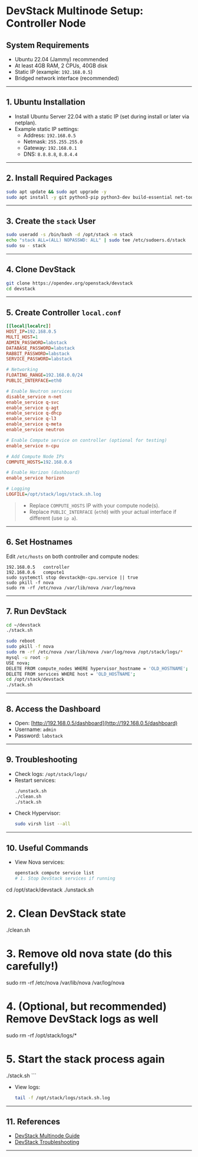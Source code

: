 # DevStack Multinode Setup: Controller Node

## System Requirements
- Ubuntu 22.04 (Jammy) recommended
- At least 4GB RAM, 2 CPUs, 40GB disk
- Static IP (example: `192.168.0.5`)
- Bridged network interface (recommended)

---

## 1. Ubuntu Installation

- Install Ubuntu Server 22.04 with a static IP (set during install or later via netplan).
- Example static IP settings:
  - Address: `192.168.0.5`
  - Netmask: `255.255.255.0`
  - Gateway: `192.168.0.1`
  - DNS: `8.8.8.8`, `8.8.4.4`

---

## 2. Install Required Packages

```bash
sudo apt update && sudo apt upgrade -y
sudo apt install -y git python3-pip python3-dev build-essential net-tools curl wget
```

---

## 3. Create the `stack` User

```bash
sudo useradd -s /bin/bash -d /opt/stack -m stack
echo "stack ALL=(ALL) NOPASSWD: ALL" | sudo tee /etc/sudoers.d/stack
sudo su - stack
```

---

## 4. Clone DevStack

```bash
git clone https://opendev.org/openstack/devstack
cd devstack
```

---

## 5. Create Controller `local.conf`

```ini name=local.conf
[[local|localrc]]
HOST_IP=192.168.0.5
MULTI_HOST=1
ADMIN_PASSWORD=labstack
DATABASE_PASSWORD=labstack
RABBIT_PASSWORD=labstack
SERVICE_PASSWORD=labstack

# Networking
FLOATING_RANGE=192.168.0.0/24
PUBLIC_INTERFACE=eth0

# Enable Neutron services
disable_service n-net
enable_service q-svc
enable_service q-agt
enable_service q-dhcp
enable_service q-l3
enable_service q-meta
enable_service neutron

# Enable Compute service on controller (optional for testing)
enable_service n-cpu

# Add Compute Node IPs
COMPUTE_HOSTS=192.168.0.6

# Enable Horizon (dashboard)
enable_service horizon

# Logging
LOGFILE=/opt/stack/logs/stack.sh.log
```

> - Replace `COMPUTE_HOSTS` IP with your compute node(s).
> - Replace `PUBLIC_INTERFACE` (`eth0`) with your actual interface if different (use `ip a`).

---

## 6. Set Hostnames

Edit `/etc/hosts` on both controller and compute nodes:

```
192.168.0.5   controller
192.168.0.6   compute1
sudo systemctl stop devstack@n-cpu.service || true
sudo pkill -f nova
sudo rm -rf /etc/nova /var/lib/nova /var/log/nova

```

---

## 7. Run DevStack

```bash
cd ~/devstack
./stack.sh

sudo reboot
sudo pkill -f nova
sudo rm -rf /etc/nova /var/lib/nova /var/log/nova /opt/stack/logs/*
mysql -u root -p
USE nova;
DELETE FROM compute_nodes WHERE hypervisor_hostname = 'OLD_HOSTNAME';
DELETE FROM services WHERE host = 'OLD_HOSTNAME';
cd /opt/stack/devstack
./stack.sh


```

---

## 8. Access the Dashboard

- Open: [http://192.168.0.5/dashboard](http://192.168.0.5/dashboard)
- Username: `admin`
- Password: `labstack`

---

## 9. Troubleshooting

- Check logs: `/opt/stack/logs/`
- Restart services:
    ```bash
    ./unstack.sh
    ./clean.sh
    ./stack.sh
    ```
- Check Hypervisor:  
    ```bash
    sudo virsh list --all
    ```

---

## 10. Useful Commands

- View Nova services:
    ```bash
    openstack compute service list
    # 1. Stop DevStack services if running
cd /opt/stack/devstack
./unstack.sh

# 2. Clean DevStack state
./clean.sh

# 3. Remove old nova state (do this carefully!)
sudo rm -rf /etc/nova /var/lib/nova /var/log/nova

# 4. (Optional, but recommended) Remove DevStack logs as well
sudo rm -rf /opt/stack/logs/*

# 5. Start the stack process again
./stack.sh
    ```
- View logs:
    ```bash
    tail -f /opt/stack/logs/stack.sh.log
    ```

---

## 11. References

- [DevStack Multinode Guide](https://docs.openstack.org/devstack/latest/guides/multinode-lab.html)
- [DevStack Troubleshooting](https://docs.openstack.org/devstack/latest/troubleshooting.html)

---
